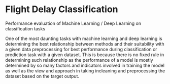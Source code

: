 # Flight Delay Classification 
Performance evaluation of Machine Learning / Deep Learning on classification tasks

One of the most daunting tasks with machine learning and deep learning is determining the best relationship between methods
and their suitability with a given data preprocessing for best performance during classification or prediction task with a given dataset. 
This is because there is no fixed rule in determining such relationship as the performance of a model is mostly determined by so many factors and indicators involved in training the model as well as the view and approach in taking incleaning and preprocessing the dataset based on the target output.
